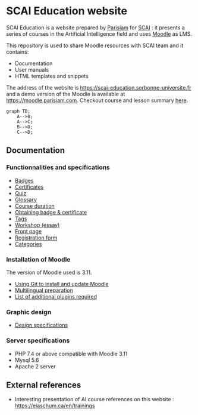 # SCAI Education website

SCAI Education is a website prepared by [Parisiam](https://parisiam.com) for [SCAI](http://scai.sorbonne-universite.fr) : it presents a series of courses in the Artificial Intelligence field and uses [Moodle](https://moodle.org) as LMS.

This repository is used to share Moodle resources with SCAI team and it contains:

- Documentation
- User manuals
- HTML templates and snippets

The address of the website is https://scai-education.sorbonne-universite.fr and a demo version of the Moodle is available at https://moodle.parisiam.com. Checkout course and lesson summary [here](https://docs.google.com/spreadsheets/d/1RZl1t4MYZvq9OzZsDOilMF0pLLdg5-bpXrxMy14zskc).

```mermaid
graph TD;
    A-->B;
    A-->C;
    B-->D;
    C-->D;
```

## Documentation

### Functionnalities and specifications

- [Badges](docs/badge.md)
- [Certificates](docs/certificate.md)
- [Quiz](docs/quiz.md)
- [Glossary](docs/glossary.md)
- [Course duration](docs/course_duration.md)
- [Obtaining badge & certificate](docs/obtaining_badge_certif.md)
- [Tags](docs/tags.md)
- [Workshop (essay)](docs/workshop.md)
- [Front page](docs/frontpage.md)
- [Registration form](docs/registration.md)
- [Categories](docs/categories.md)

### Installation of Moodle

The version of Moodle used is 3.11.

- [Using Git to install and update Moodle](docs/git.md)
- [Multilingual preparation](docs/multilingual.md)
- [List of additional plugins required](docs/plugins.md)

### Graphic design

- [Design specifications](docs/graphic_design.md)

### Server specifications

- PHP 7.4 or above compatible with Moodle 3.11
- Mysql 5.6
- Apache 2 server

## External references

- Interesting presentation of AI course references on this website : https://eiaschum.ca/en/trainings
